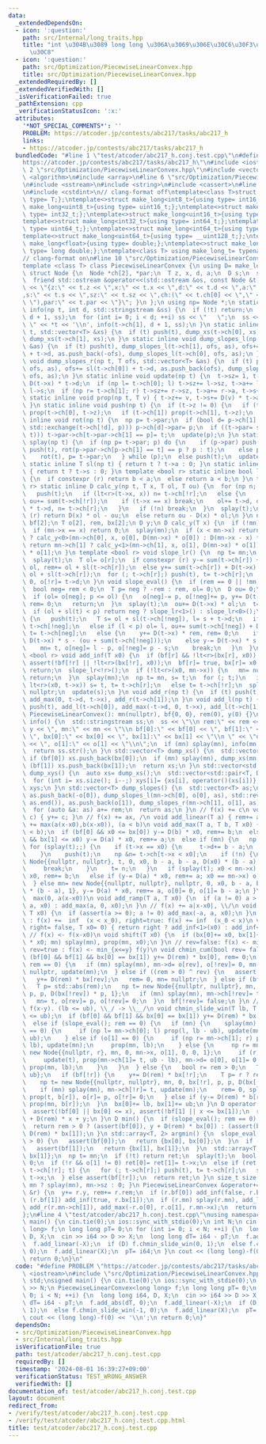 ```yaml
---
data:
  _extendedDependsOn:
  - icon: ':question:'
    path: src/Internal/long_traits.hpp
    title: "int \u304B\u3089 long long \u306A\u3069\u306E\u30C6\u30F3\u30D7\u30EC\u30FC\
      \u30C8"
  - icon: ':question:'
    path: src/Optimization/PiecewiseLinearConvex.hpp
    title: src/Optimization/PiecewiseLinearConvex.hpp
  _extendedRequiredBy: []
  _extendedVerifiedWith: []
  _isVerificationFailed: true
  _pathExtension: cpp
  _verificationStatusIcon: ':x:'
  attributes:
    '*NOT_SPECIAL_COMMENTS*': ''
    PROBLEM: https://atcoder.jp/contests/abc217/tasks/abc217_h
    links:
    - https://atcoder.jp/contests/abc217/tasks/abc217_h
  bundledCode: "#line 1 \"test/atcoder/abc217_h.conj.test.cpp\"\n#define PROBLEM \"\
    https://atcoder.jp/contests/abc217/tasks/abc217_h\"\n#include <iostream>\n#line\
    \ 2 \"src/Optimization/PiecewiseLinearConvex.hpp\"\n#include <vector>\n#include\
    \ <algorithm>\n#include <array>\n#line 6 \"src/Optimization/PiecewiseLinearConvex.hpp\"\
    \n#include <sstream>\n#include <string>\n#include <cassert>\n#line 2 \"src/Internal/long_traits.hpp\"\
    \n#include <cstdint>\n// clang-format off\ntemplate<class T>struct make_long{using\
    \ type= T;};\ntemplate<>struct make_long<int8_t>{using type= int16_t;};\ntemplate<>struct\
    \ make_long<uint8_t>{using type= uint16_t;};\ntemplate<>struct make_long<int16_t>{using\
    \ type= int32_t;};\ntemplate<>struct make_long<uint16_t>{using type= uint32_t;};\n\
    template<>struct make_long<int32_t>{using type= int64_t;};\ntemplate<>struct make_long<uint32_t>{using\
    \ type= uint64_t;};\ntemplate<>struct make_long<int64_t>{using type= __int128_t;};\n\
    template<>struct make_long<uint64_t>{using type= __uint128_t;};\ntemplate<>struct\
    \ make_long<float>{using type= double;};\ntemplate<>struct make_long<double>{using\
    \ type= long double;};\ntemplate<class T> using make_long_t= typename make_long<T>::type;\n\
    // clang-format on\n#line 10 \"src/Optimization/PiecewiseLinearConvex.hpp\"\n\
    template <class T> class PiecewiseLinearConvex {\n using D= make_long_t<T>;\n\
    \ struct Node {\n  Node *ch[2], *par;\n  T z, x, d, a;\n  D s;\n  size_t sz;\n\
    \  friend std::ostream &operator<<(std::ostream &os, const Node &t) { return os\
    \ << \"{z:\" << t.z << \",x:\" << t.x << \",d:\" << t.d << \",a:\" << t.a << \"\
    ,s:\" << t.s << \",sz:\" << t.sz << \",ch:(\" << t.ch[0] << \",\" << t.ch[1] <<\
    \ \"),par:\" << t.par << \"}\"; }\n };\n using np= Node *;\n static inline void\
    \ info(np t, int d, std::stringstream &ss) {\n  if (!t) return;\n  push(t), info(t->ch[0],\
    \ d + 1, ss);\n  for (int i= 0; i < d; ++i) ss << \"   \";\n  ss << \" \u25A0\
    \ \" << *t << '\\n', info(t->ch[1], d + 1, ss);\n }\n static inline void dump_xs(np\
    \ t, std::vector<T> &xs) {\n  if (t) push(t), dump_xs(t->ch[0], xs), xs.push_back(t->x),\
    \ dump_xs(t->ch[1], xs);\n }\n static inline void dump_slopes_l(np t, T ofs, std::vector<T>\
    \ &as) {\n  if (t) push(t), dump_slopes_l(t->ch[1], ofs, as), ofs+= sl(t->ch[1])\
    \ + t->d, as.push_back(-ofs), dump_slopes_l(t->ch[0], ofs, as);\n }\n static inline\
    \ void dump_slopes_r(np t, T ofs, std::vector<T> &as) {\n  if (t) push(t), dump_slopes_r(t->ch[0],\
    \ ofs, as), ofs+= sl(t->ch[0]) + t->d, as.push_back(ofs), dump_slopes_r(t->ch[1],\
    \ ofs, as);\n }\n static inline void update(np t) {\n  t->sz= 1, t->a= t->d, t->s=\
    \ D(t->x) * t->d;\n  if (np l= t->ch[0]; l) t->sz+= l->sz, t->a+= l->a, t->s+=\
    \ l->s;\n  if (np r= t->ch[1]; r) t->sz+= r->sz, t->a+= r->a, t->s+= r->s;\n }\n\
    \ static inline void prop(np t, T v) { t->z+= v, t->s+= D(v) * t->a, t->x+= v;\
    \ }\n static inline void push(np t) {\n  if (t->z != 0) {\n   if (t->z= 0; t->ch[0])\
    \ prop(t->ch[0], t->z);\n   if (t->ch[1]) prop(t->ch[1], t->z);\n  }\n }\n static\
    \ inline void rot(np t) {\n  np p= t->par;\n  if (bool d= p->ch[1] == t; (p->ch[d]=\
    \ std::exchange(t->ch[!d], p))) p->ch[d]->par= p;\n  if ((t->par= std::exchange(p->par,\
    \ t))) t->par->ch[t->par->ch[1] == p]= t;\n  update(p);\n }\n static inline void\
    \ splay(np t) {\n  if (np p= t->par; p) do {\n    if (p->par) push(p->par), push(p),\
    \ push(t), rot(p->par->ch[p->ch[1] == t] == p ? p : t);\n    else push(p), push(t);\n\
    \    rot(t), p= t->par;\n   } while (p);\n  else push(t);\n  update(t);\n }\n\
    \ static inline T sl(np t) { return t ? t->a : 0; }\n static inline D sum(np t)\
    \ { return t ? t->s : 0; }\n template <bool r> static inline bool lt(T a, T b)\
    \ {\n  if constexpr (r) return b < a;\n  else return a < b;\n }\n template <bool\
    \ r> static inline D calc_y(np t, T x, T ol, T ou) {\n  for (np n;; t= n) {\n\
    \   push(t);\n   if (lt<r>(t->x, x)) n= t->ch[!r];\n   else {\n    ol+= sl(t->ch[!r]),\
    \ ou+= sum(t->ch[!r]);\n    if (t->x == x) break;\n    ol+= t->d, ou+= D(t->x)\
    \ * t->d, n= t->ch[r];\n   }\n   if (!n) break;\n  }\n  splay(t);\n  if constexpr\
    \ (r) return D(x) * ol - ou;\n  else return ou - D(x) * ol;\n }\n np mn;\n bool\
    \ bf[2];\n T o[2], rem, bx[2];\n D y;\n D calc_y(T x) {\n  if (!mn) return 0;\n\
    \  if (mn->x == x) return 0;\n  splay(mn);\n  if (x < mn->x) return mn->ch[0]\
    \ ? calc_y<0>(mn->ch[0], x, o[0], D(mn->x) * o[0]) : D(mn->x - x) * o[0];\n  else\
    \ return mn->ch[1] ? calc_y<1>(mn->ch[1], x, o[1], D(mn->x) * o[1]) : D(x - mn->x)\
    \ * o[1];\n }\n template <bool r> void slope_lr() {\n  np t= mn;\n  if (!t) return;\n\
    \  splay(t);\n  T ol= o[r];\n  if constexpr (r) y-= sum(t->ch[r]) + D(t->x) *\
    \ ol, rem+= ol + sl(t->ch[r]);\n  else y+= sum(t->ch[r]) + D(t->x) * ol, rem-=\
    \ ol + sl(t->ch[r]);\n  for (; t->ch[r];) push(t), t= t->ch[r];\n  mn= t, o[r]=\
    \ 0, o[!r]= t->d;\n }\n void slope_eval() {\n  if (rem == 0 || !mn) return;\n\
    \  bool neg= rem < 0;\n  T p= neg ? -rem : rem, ol= 0;\n  D ou= 0;\n  np t= mn;\n\
    \  if (ol= o[neg]; p <= ol) {\n   o[neg]-= p, o[!neg]+= p, y+= D(t->x) * rem,\
    \ rem= 0;\n   return;\n  }\n  splay(t);\n  ou+= D(t->x) * ol;\n  t= t->ch[neg];\n\
    \  if (ol + sl(t) < p) return neg ? slope_lr<1>() : slope_lr<0>();\n  for (;;)\
    \ {\n   push(t);\n   T s= ol + sl(t->ch[!neg]), l= s + t->d;\n   if (p < s) t=\
    \ t->ch[!neg];\n   else if (l < p) ol= l, ou+= sum(t->ch[!neg]) + D(t->x) * t->d,\
    \ t= t->ch[neg];\n   else {\n    y+= D(t->x) * rem, rem= 0;\n    if (neg) y+=\
    \ D(t->x) * s - (ou + sum(t->ch[!neg]));\n    else y-= D(t->x) * s - (ou + sum(t->ch[!neg]));\n\
    \    mn= t, o[neg]= l - p, o[!neg]= p - s;\n    break;\n   }\n  }\n }\n template\
    \ <bool r> void add_inf(T x0) {\n  if (bf[r] && !lt<r>(bx[r], x0)) return;\n \
    \ assert(!bf[!r] || !lt<r>(bx[!r], x0));\n  bf[r]= true, bx[r]= x0;\n  if (!mn)\
    \ return;\n  slope_lr<!r>();\n  if (!lt<r>(x0, mn->x)) {\n   mn= nullptr;\n  \
    \ return;\n  }\n  splay(mn);\n  np t= mn, s= t;\n  for (; t;)\n   if (push(t);\
    \ lt<r>(x0, t->x)) s= t, t= t->ch[r];\n   else t= t->ch[!r];\n  splay(s), s->ch[r]=\
    \ nullptr;\n  update(s);\n }\n void add_r(np t) {\n  if (t) push(t), add_r(t->ch[0]),\
    \ add_max(0, t->d, t->x), add_r(t->ch[1]);\n }\n void add_l(np t) {\n  if (t)\
    \ push(t), add_l(t->ch[0]), add_max(-t->d, 0, t->x), add_l(t->ch[1]);\n }\npublic:\n\
    \ PiecewiseLinearConvex(): mn(nullptr), bf{0, 0}, rem(0), y(0) {}\n std::string\
    \ info() {\n  std::stringstream ss;\n  ss << \"\\n rem:\" << rem << \", y:\" <<\
    \ y << \", mn:\" << mn << \"\\n bf[0]:\" << bf[0] << \", bf[1]:\" << bf[1] <<\
    \ \", bx[0]:\" << bx[0] << \", bx[1]:\" << bx[1] << \"\\n \" << \"o[0]:\" << o[0]\
    \ << \", o[1]:\" << o[1] << \"\\n\";\n  if (mn) splay(mn), info(mn, 0, ss);\n\
    \  return ss.str();\n }\n std::vector<T> dump_xs() {\n  std::vector<T> xs;\n \
    \ if (bf[0]) xs.push_back(bx[0]);\n  if (mn) splay(mn), dump_xs(mn, xs);\n  if\
    \ (bf[1]) xs.push_back(bx[1]);\n  return xs;\n }\n std::vector<std::pair<T, D>>\
    \ dump_xys() {\n  auto xs= dump_xs();\n  std::vector<std::pair<T, D>> xys(xs.size());\n\
    \  for (int i= xs.size(); i--;) xys[i]= {xs[i], operator()(xs[i])};\n  return\
    \ xys;\n }\n std::vector<T> dump_slopes() {\n  std::vector<T> as;\n  if (mn) splay(mn),\
    \ as.push_back(-o[0]), dump_slopes_l(mn->ch[0], o[0], as), std::reverse(as.begin(),\
    \ as.end()), as.push_back(o[1]), dump_slopes_r(mn->ch[1], o[1], as);\n  else as.push_back(0);\n\
    \  for (auto &a: as) a+= rem;\n  return as;\n }\n // f(x) += c\n void add_const(D\
    \ c) { y+= c; }\n // f(x) += ax, /\n void add_linear(T a) { rem+= a; }\n //  f(x)\
    \ += max(a(x-x0),b(x-x0)), (a < b)\n void add_max(T a, T b, T x0) {\n  assert(a\
    \ < b);\n  if (bf[0] && x0 <= bx[0]) y-= D(b) * x0, rem+= b;\n  else if (bf[1]\
    \ && bx[1] <= x0) y-= D(a) * x0, rem+= a;\n  else if (mn) {\n   np t= mn;\n  \
    \ for (splay(t);;) {\n    if (t->x == x0) {\n     t->d+= b - a;\n     break;\n\
    \    }\n    push(t);\n    np &n= t->ch[t->x < x0];\n    if (!n) {\n     n= new\
    \ Node{{nullptr, nullptr}, t, 0, x0, b - a, b - a, D(x0) * (b - a), 1}, t= n;\n\
    \     break;\n    }\n    t= n;\n   }\n   if (splay(t); x0 < mn->x) y-= D(b) *\
    \ x0, rem+= b;\n   else if (y-= D(a) * x0, rem+= a; x0 == mn->x) o[1]+= b - a;\n\
    \  } else mn= new Node{{nullptr, nullptr}, nullptr, 0, x0, b - a, b - a, D(x0)\
    \ * (b - a), 1}, y-= D(a) * x0, rem+= a, o[0]= 0, o[1]= b - a;\n }\n // f(x) +=\
    \  max(0, a(x-x0))\n void add_ramp(T a, T x0) {\n  if (a != 0) a > 0 ? add_max(0,\
    \ a, x0) : add_max(a, 0, x0);\n }\n // f(x) += a|x-x0|, \\/\n void add_abs(T a,\
    \ T x0) {\n  if (assert(a >= 0); a != 0) add_max(-a, a, x0);\n }\n // right=false\
    \ : f(x) +=  inf  (x < x_0), right=true: f(x) += inf  (x_0 < x)\n void add_inf(bool\
    \ right= false, T x0= 0) { return right ? add_inf<1>(x0) : add_inf<0>(x0); }\n\
    \ // f(x) <- f(x-x0)\n void shift(T x0) {\n  if (bx[0]+= x0, bx[1]+= x0, y-= D(rem)\
    \ * x0; mn) splay(mn), prop(mn, x0);\n }\n // rev=false: f(x) <- min_{y<=x} f(y),\
    \ rev=true : f(x) <- min_{x<=y} f(y)\n void chmin_cum(bool rev= false) {\n  if\
    \ (bf[0] && bf[1] && bx[0] == bx[1]) y+= D(rem) * bx[0], rem= 0;\n  else if (slope_eval();\
    \ rem == 0) {\n   if (mn) splay(mn), mn->d= o[rev], o[!rev]= 0, mn->ch[!rev]=\
    \ nullptr, update(mn);\n  } else if ((rem > 0) ^ rev) {\n   assert(bf[rev]);\n\
    \   y+= D(rem) * bx[rev];\n   rem= 0, mn= nullptr;\n  } else if (bf[!rev]) {\n\
    \   T p= std::abs(rem);\n   np t= new Node{{nullptr, nullptr}, mn, 0, bx[!rev],\
    \ p, p, D(bx[!rev]) * p, 1};\n   if (mn) splay(mn), mn->ch[!rev]= t, update(mn);\n\
    \   mn= t, o[rev]= p, o[!rev]= 0;\n  }\n  bf[!rev]= false;\n }\n //  f(x) <- min_{lb<=y<=ub}\
    \ f(x-y). (lb <= ub), \\_/ -> \\__/\n void chmin_slide_win(T lb, T ub) {\n  assert(lb\
    \ <= ub);\n  if (bf[0] && bf[1] && bx[0] == bx[1]) y+= D(rem) * bx[0], rem= 0;\n\
    \  else if (slope_eval(); rem == 0) {\n   if (mn) {\n    splay(mn);\n    if (o[0]\
    \ == 0) {\n     if (np l= mn->ch[0]; l) prop(l, lb - ub), update(mn);\n     prop(mn,\
    \ ub);\n    } else if (o[1] == 0) {\n     if (np r= mn->ch[1]; r) prop(r, ub -\
    \ lb), update(mn);\n     prop(mn, lb);\n    } else {\n     np r= mn->ch[1], t=\
    \ new Node{{nullptr, r}, mn, 0, mn->x, o[1], 0, 0, 1};\n     if (r) r->par= t;\n\
    \     update(t), prop(mn->ch[1]= t, ub - lb), mn->d= o[0], o[1]= 0, update(mn),\
    \ prop(mn, lb);\n    }\n   }\n  } else {\n   bool r= rem > 0;\n   T b[2]= {lb,\
    \ ub};\n   if (bf[!r]) {\n    y+= D(rem) * bx[!r];\n    T p= r ? rem : -rem;\n\
    \    np t= new Node{{nullptr, nullptr}, mn, 0, bx[!r], p, p, D(bx[!r]) * p, 1};\n\
    \    if (mn) splay(mn), mn->ch[!r]= t, update(mn);\n    rem= 0, splay(mn= t),\
    \ prop(t, b[r]), o[r]= p, o[!r]= 0;\n   } else if (y-= D(rem) * b[r]; mn) splay(mn),\
    \ prop(mn, b[r]);\n  }\n  bx[0]+= lb, bx[1]+= ub;\n }\n D operator()(T x) {\n\
    \  assert(!bf[0] || bx[0] <= x), assert(!bf[1] || x <= bx[1]);\n  return calc_y(x)\
    \ + D(rem) * x + y;\n }\n D min() {\n  if (slope_eval(); rem == 0) return y;\n\
    \  return rem > 0 ? (assert(bf[0]), y + D(rem) * bx[0]) : (assert(bf[1]), y +\
    \ D(rem) * bx[1]);\n }\n std::array<T, 2> argmin() {\n  slope_eval();\n  if (rem\
    \ > 0) {\n   assert(bf[0]);\n   return {bx[0], bx[0]};\n  }\n  if (rem < 0) {\n\
    \   assert(bf[1]);\n   return {bx[1], bx[1]};\n  }\n  std::array<T, 2> ret= {bx[0],\
    \ bx[1]};\n  np t= mn;\n  if (!t) return ret;\n  splay(t);\n  bool r= o[0] ==\
    \ 0;\n  if (!r && o[1] != 0) ret[0]= ret[1]= t->x;\n  else if (ret[r]= t->x, t=\
    \ t->ch[!r]; t) {\n   for (; t->ch[r];) push(t), t= t->ch[r];\n   splay(t), ret[!r]=\
    \ t->x;\n  } else assert(bf[!r]);\n  return ret;\n }\n size_t size() { return\
    \ mn ? splay(mn), mn->sz : 0; }\n PiecewiseLinearConvex &operator+=(const PiecewiseLinearConvex\
    \ &r) {\n  y+= r.y, rem+= r.rem;\n  if (r.bf[0]) add_inf(false, r.bx[0]);\n  if\
    \ (r.bf[1]) add_inf(true, r.bx[1]);\n  if (r.mn) splay(r.mn), add_l(r.mn->ch[0]),\
    \ add_r(r.mn->ch[1]), add_max(-r.o[0], r.o[1], r.mn->x);\n  return *this;\n }\n\
    };\n#line 4 \"test/atcoder/abc217_h.conj.test.cpp\"\nusing namespace std;\nsigned\
    \ main() {\n cin.tie(0);\n ios::sync_with_stdio(0);\n int N;\n cin >> N;\n PiecewiseLinearConvex<long\
    \ long> f;\n long long pT= 0;\n for (int i= 0; i < N; ++i) {\n  long long i64,\
    \ D, X;\n  cin >> i64 >> D >> X;\n  long long dT= i64 - pT;\n  f.add_abs(dT, 0);\n\
    \  f.add_linear(-X);\n  if (D) f.chmin_slide_win(0, 1);\n  else f.chmin_slide_win(-1,\
    \ 0);\n  f.add_linear(X);\n  pT= i64;\n }\n cout << (long long)-f(0) << '\\n';\n\
    \ return 0;\n}\n"
  code: "#define PROBLEM \"https://atcoder.jp/contests/abc217/tasks/abc217_h\"\n#include\
    \ <iostream>\n#include \"src/Optimization/PiecewiseLinearConvex.hpp\"\nusing namespace\
    \ std;\nsigned main() {\n cin.tie(0);\n ios::sync_with_stdio(0);\n int N;\n cin\
    \ >> N;\n PiecewiseLinearConvex<long long> f;\n long long pT= 0;\n for (int i=\
    \ 0; i < N; ++i) {\n  long long i64, D, X;\n  cin >> i64 >> D >> X;\n  long long\
    \ dT= i64 - pT;\n  f.add_abs(dT, 0);\n  f.add_linear(-X);\n  if (D) f.chmin_slide_win(0,\
    \ 1);\n  else f.chmin_slide_win(-1, 0);\n  f.add_linear(X);\n  pT= i64;\n }\n\
    \ cout << (long long)-f(0) << '\\n';\n return 0;\n}"
  dependsOn:
  - src/Optimization/PiecewiseLinearConvex.hpp
  - src/Internal/long_traits.hpp
  isVerificationFile: true
  path: test/atcoder/abc217_h.conj.test.cpp
  requiredBy: []
  timestamp: '2024-08-01 16:39:27+09:00'
  verificationStatus: TEST_WRONG_ANSWER
  verifiedWith: []
documentation_of: test/atcoder/abc217_h.conj.test.cpp
layout: document
redirect_from:
- /verify/test/atcoder/abc217_h.conj.test.cpp
- /verify/test/atcoder/abc217_h.conj.test.cpp.html
title: test/atcoder/abc217_h.conj.test.cpp
---
```

